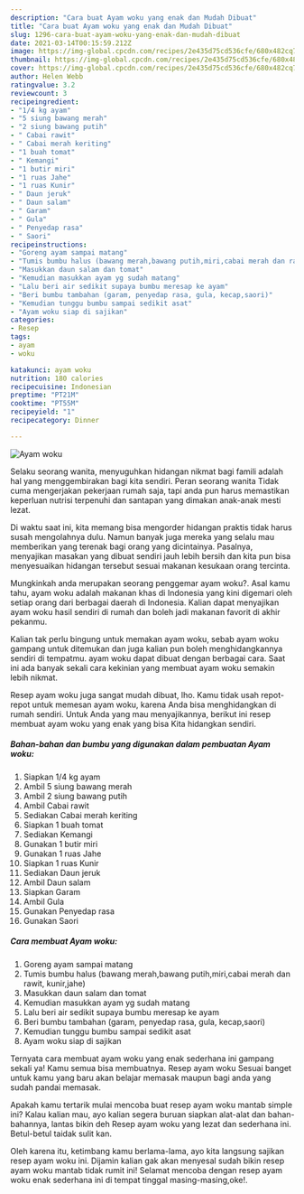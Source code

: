 ```yaml
---
description: "Cara buat Ayam woku yang enak dan Mudah Dibuat"
title: "Cara buat Ayam woku yang enak dan Mudah Dibuat"
slug: 1296-cara-buat-ayam-woku-yang-enak-dan-mudah-dibuat
date: 2021-03-14T00:15:59.212Z
image: https://img-global.cpcdn.com/recipes/2e435d75cd536cfe/680x482cq70/ayam-woku-foto-resep-utama.jpg
thumbnail: https://img-global.cpcdn.com/recipes/2e435d75cd536cfe/680x482cq70/ayam-woku-foto-resep-utama.jpg
cover: https://img-global.cpcdn.com/recipes/2e435d75cd536cfe/680x482cq70/ayam-woku-foto-resep-utama.jpg
author: Helen Webb
ratingvalue: 3.2
reviewcount: 3
recipeingredient:
- "1/4 kg ayam"
- "5 siung bawang merah"
- "2 siung bawang putih"
- " Cabai rawit"
- " Cabai merah keriting"
- "1 buah tomat"
- " Kemangi"
- "1 butir miri"
- "1 ruas Jahe"
- "1 ruas Kunir"
- " Daun jeruk"
- " Daun salam"
- " Garam"
- " Gula"
- " Penyedap rasa"
- " Saori"
recipeinstructions:
- "Goreng ayam sampai matang"
- "Tumis bumbu halus (bawang merah,bawang putih,miri,cabai merah dan rawit, kunir,jahe)"
- "Masukkan daun salam dan tomat"
- "Kemudian masukkan ayam yg sudah matang"
- "Lalu beri air sedikit supaya bumbu meresap ke ayam"
- "Beri bumbu tambahan (garam, penyedap rasa, gula, kecap,saori)"
- "Kemudian tunggu bumbu sampai sedikit asat"
- "Ayam woku siap di sajikan"
categories:
- Resep
tags:
- ayam
- woku

katakunci: ayam woku 
nutrition: 180 calories
recipecuisine: Indonesian
preptime: "PT21M"
cooktime: "PT55M"
recipeyield: "1"
recipecategory: Dinner

---
```



![Ayam woku](https://img-global.cpcdn.com/recipes/2e435d75cd536cfe/680x482cq70/ayam-woku-foto-resep-utama.jpg)

Selaku seorang wanita, menyuguhkan hidangan nikmat bagi famili adalah hal yang menggembirakan bagi kita sendiri. Peran seorang  wanita Tidak cuma mengerjakan pekerjaan rumah saja, tapi anda pun harus memastikan keperluan nutrisi terpenuhi dan santapan yang dimakan anak-anak mesti lezat.

Di waktu  saat ini, kita memang bisa mengorder hidangan praktis tidak harus susah mengolahnya dulu. Namun banyak juga mereka yang selalu mau memberikan yang terenak bagi orang yang dicintainya. Pasalnya, menyajikan masakan yang dibuat sendiri jauh lebih bersih dan kita pun bisa menyesuaikan hidangan tersebut sesuai makanan kesukaan orang tercinta. 



Mungkinkah anda merupakan seorang penggemar ayam woku?. Asal kamu tahu, ayam woku adalah makanan khas di Indonesia yang kini digemari oleh setiap orang dari berbagai daerah di Indonesia. Kalian dapat menyajikan ayam woku hasil sendiri di rumah dan boleh jadi makanan favorit di akhir pekanmu.

Kalian tak perlu bingung untuk memakan ayam woku, sebab ayam woku gampang untuk ditemukan dan juga kalian pun boleh menghidangkannya sendiri di tempatmu. ayam woku dapat dibuat dengan berbagai cara. Saat ini ada banyak sekali cara kekinian yang membuat ayam woku semakin lebih nikmat.

Resep ayam woku juga sangat mudah dibuat, lho. Kamu tidak usah repot-repot untuk memesan ayam woku, karena Anda bisa menghidangkan di rumah sendiri. Untuk Anda yang mau menyajikannya, berikut ini resep membuat ayam woku yang enak yang bisa Kita hidangkan sendiri.

<!--inarticleads1-->

##### Bahan-bahan dan bumbu yang digunakan dalam pembuatan Ayam woku:

1. Siapkan 1/4 kg ayam
1. Ambil 5 siung bawang merah
1. Ambil 2 siung bawang putih
1. Ambil  Cabai rawit
1. Sediakan  Cabai merah keriting
1. Siapkan 1 buah tomat
1. Sediakan  Kemangi
1. Gunakan 1 butir miri
1. Gunakan 1 ruas Jahe
1. Siapkan 1 ruas Kunir
1. Sediakan  Daun jeruk
1. Ambil  Daun salam
1. Siapkan  Garam
1. Ambil  Gula
1. Gunakan  Penyedap rasa
1. Gunakan  Saori




<!--inarticleads2-->

##### Cara membuat Ayam woku:

1. Goreng ayam sampai matang
1. Tumis bumbu halus (bawang merah,bawang putih,miri,cabai merah dan rawit, kunir,jahe)
1. Masukkan daun salam dan tomat
1. Kemudian masukkan ayam yg sudah matang
1. Lalu beri air sedikit supaya bumbu meresap ke ayam
1. Beri bumbu tambahan (garam, penyedap rasa, gula, kecap,saori)
1. Kemudian tunggu bumbu sampai sedikit asat
1. Ayam woku siap di sajikan




Ternyata cara membuat ayam woku yang enak sederhana ini gampang sekali ya! Kamu semua bisa membuatnya. Resep ayam woku Sesuai banget untuk kamu yang baru akan belajar memasak maupun bagi anda yang sudah pandai memasak.

Apakah kamu tertarik mulai mencoba buat resep ayam woku mantab simple ini? Kalau kalian mau, ayo kalian segera buruan siapkan alat-alat dan bahan-bahannya, lantas bikin deh Resep ayam woku yang lezat dan sederhana ini. Betul-betul taidak sulit kan. 

Oleh karena itu, ketimbang kamu berlama-lama, ayo kita langsung sajikan resep ayam woku ini. Dijamin kalian gak akan menyesal sudah bikin resep ayam woku mantab tidak rumit ini! Selamat mencoba dengan resep ayam woku enak sederhana ini di tempat tinggal masing-masing,oke!.

